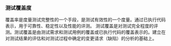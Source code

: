 ### 测试覆盖度
覆盖率是度量测试完整性的一个手段，是测试有效性的一个度量。通过已执行代码表示，用于可靠性、稳定性以及性能的评测。
测试覆盖是对测试完全程度的评测。测试覆盖是由测试需求和测试用例的覆盖或已执行代码的覆盖表示的。建立在对测试结果的评估和对测试过程中确定的变更请求（缺陷）的分析的基础上。
